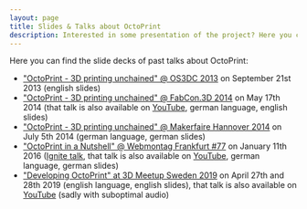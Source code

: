 ```yaml
---
layout: page
title: Slides & Talks about OctoPrint
description: Interested in some presentation of the project? Here you can find some slide decks and recordings of past talks about OctoPrint.
---
```


Here you can find the slide decks of past talks about OctoPrint:

* ["OctoPrint - 3D printing unchained" @ OS3DC 2013](./os3dc/) on September 21st 2013 (english slides)
* ["OctoPrint - 3D printing unchained" @ FabCon.3D 2014](./fabcon14/) on May 17th 2014 (that talk is also available on [YouTube](https://www.youtube.com/watch?v=ylmcK-QAPjc), german language, english slides)
* ["OctoPrint - 3D printing unchained" @ Makerfaire Hannover 2014](./makerfairehannover14/) on July 5th 2014 (german language, german slides)
* ["OctoPrint in a Nutshell" @ Webmontag Frankfurt #77](./wmfra77.pdf) on January 11th 2016 ([Ignite talk](https://en.wikipedia.org/wiki/Ignite_(event)), that talk is also available on [YouTube](https://www.youtube.com/watch?v=lhkX18r4Qcc), german language, german slides)
* ["Developing OctoPrint" at 3D Meetup Sweden 2019](./3dms19/) on April 27th and 28th 2019 (english language, english slides), that talk is also available on [YouTube](https://www.youtube.com/watch?v=4xUAo8F4jck) (sadly with suboptimal audio)